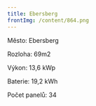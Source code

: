 ```yaml
---
title: Ebersberg
frontImg: /content/864.png
---
```

Město: Ebersberg

Rozloha: 69m2

Výkon: 13,6 kWp

Baterie:  19,2 kWh

Počet panelů: 34